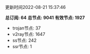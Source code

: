 更新时间2022-08-21 15:37:46

**总订阅: 64**
**总节点: 9041**
**有效节点: 1927**
- trojan节点: 37
- v2ray节点: 1647
- ss节点: 242
- ssr节点: 1
